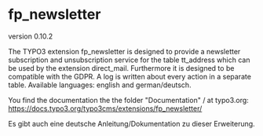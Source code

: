 # fp_newsletter

version 0.10.2

The TYPO3 extension fp_newsletter is designed to provide a newsletter subscription and unsubscription service for the table tt_address which can be used
by the extension direct_mail. Furthermore it is designed to be compatible with the GDPR. A log is written about every action in a separate table.
Available languages: english and german/deutsch.

You find the documentation the the folder "Documentation" / at typo3.org: https://docs.typo3.org/typo3cms/extensions/fp_newsletter/ 

Es gibt auch eine deutsche Anleitung/Dokumentation zu dieser Erweiterung.